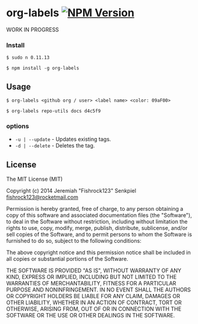# org-labels [![NPM Version](https://badge.fury.io/js/org-labels.svg)](https://badge.fury.io/js/org-labels)

WORK IN PROGRESS

### Install

```
$ sudo n 0.11.13

$ npm install -g org-labels
```

## Usage

```
$ org-labels <github org / user> <label name> <color: 09aF00>

$ org-labels repo-utils docs d4c5f9
```

### options

- `-u | --update` - Updates existing tags.
- `-d | --delete` - Deletes the tag.

## License

The MIT License (MIT)

Copyright (c) 2014 Jeremiah "Fishrock123" Senkpiel fishrock123@rocketmail.com

Permission is hereby granted, free of charge, to any person obtaining a copy
of this software and associated documentation files (the "Software"), to deal
in the Software without restriction, including without limitation the rights
to use, copy, modify, merge, publish, distribute, sublicense, and/or sell
copies of the Software, and to permit persons to whom the Software is
furnished to do so, subject to the following conditions:

The above copyright notice and this permission notice shall be included in
all copies or substantial portions of the Software.

THE SOFTWARE IS PROVIDED "AS IS", WITHOUT WARRANTY OF ANY KIND, EXPRESS OR
IMPLIED, INCLUDING BUT NOT LIMITED TO THE WARRANTIES OF MERCHANTABILITY,
FITNESS FOR A PARTICULAR PURPOSE AND NONINFRINGEMENT. IN NO EVENT SHALL THE
AUTHORS OR COPYRIGHT HOLDERS BE LIABLE FOR ANY CLAIM, DAMAGES OR OTHER
LIABILITY, WHETHER IN AN ACTION OF CONTRACT, TORT OR OTHERWISE, ARISING FROM,
OUT OF OR IN CONNECTION WITH THE SOFTWARE OR THE USE OR OTHER DEALINGS IN
THE SOFTWARE.

